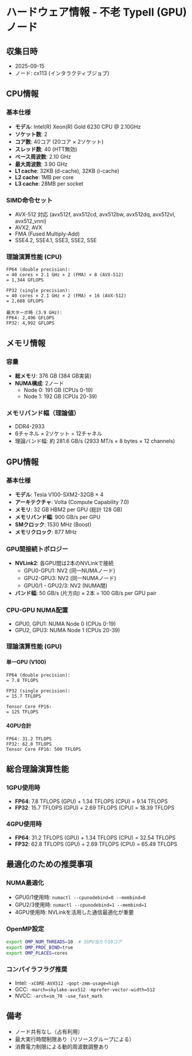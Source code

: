 # ハードウェア情報 - 不老 TypeII (GPU)ノード

## 収集日時
- 2025-09-15
- ノード: cx113 (インタラクティブジョブ)

## CPU情報

### 基本仕様
- **モデル**: Intel(R) Xeon(R) Gold 6230 CPU @ 2.10GHz
- **ソケット数**: 2
- **コア数**: 40コア (20コア × 2ソケット)
- **スレッド数**: 40 (HTT無効)
- **ベース周波数**: 2.10 GHz
- **最大周波数**: 3.90 GHz
- **L1 cache**: 32KB (d-cache), 32KB (i-cache)
- **L2 cache**: 1MB per core
- **L3 cache**: 28MB per socket

### SIMD命令セット
- AVX-512 対応 (avx512f, avx512cd, avx512bw, avx512dq, avx512vl, avx512_vnni)
- AVX2, AVX
- FMA (Fused Multiply-Add)
- SSE4.2, SSE4.1, SSE3, SSE2, SSE

### 理論演算性能 (CPU)
```
FP64 (double precision):
= 40 cores × 2.1 GHz × 2 (FMA) × 8 (AVX-512) 
= 1,344 GFLOPS

FP32 (single precision):
= 40 cores × 2.1 GHz × 2 (FMA) × 16 (AVX-512)
= 2,688 GFLOPS

最大ターボ時 (3.9 GHz):
FP64: 2,496 GFLOPS
FP32: 4,992 GFLOPS
```

## メモリ情報

### 容量
- **総メモリ**: 376 GB (384 GB実装)
- **NUMA構成**: 2ノード
  - Node 0: 191 GB (CPUs 0-19)
  - Node 1: 192 GB (CPUs 20-39)

### メモリバンド幅（理論値）
- DDR4-2933
- 6チャネル × 2ソケット = 12チャネル
- 理論バンド幅: 約 281.6 GB/s (2933 MT/s × 8 bytes × 12 channels)

## GPU情報

### 基本仕様
- **モデル**: Tesla V100-SXM2-32GB × 4
- **アーキテクチャ**: Volta (Compute Capability 7.0)
- **メモリ**: 32 GB HBM2 per GPU (総計 128 GB)
- **メモリバンド幅**: 900 GB/s per GPU
- **SMクロック**: 1530 MHz (Boost)
- **メモリクロック**: 877 MHz

### GPU間接続トポロジー
- **NVLink2**: 各GPU間は2本のNVLinkで接続
  - GPU0-GPU1: NV2 (同一NUMAノード)
  - GPU2-GPU3: NV2 (同一NUMAノード)
  - GPU0/1 - GPU2/3: NV2 (NUMA間)
- **バンド幅**: 50 GB/s (片方向) × 2本 = 100 GB/s per GPU pair

### CPU-GPU NUMA配置
- GPU0, GPU1: NUMA Node 0 (CPUs 0-19)
- GPU2, GPU3: NUMA Node 1 (CPUs 20-39)

### 理論演算性能 (GPU)

#### 単一GPU (V100)
```
FP64 (double precision):
= 7.8 TFLOPS

FP32 (single precision):
= 15.7 TFLOPS

Tensor Core FP16:
= 125 TFLOPS
```

#### 4GPU合計
```
FP64: 31.2 TFLOPS
FP32: 62.8 TFLOPS
Tensor Core FP16: 500 TFLOPS
```

## 総合理論演算性能

### 1GPU使用時
- **FP64**: 7.8 TFLOPS (GPU) + 1.34 TFLOPS (CPU) = 9.14 TFLOPS
- **FP32**: 15.7 TFLOPS (GPU) + 2.69 TFLOPS (CPU) = 18.39 TFLOPS

### 4GPU使用時
- **FP64**: 31.2 TFLOPS (GPU) + 1.34 TFLOPS (CPU) = 32.54 TFLOPS
- **FP32**: 62.8 TFLOPS (GPU) + 2.69 TFLOPS (CPU) = 65.49 TFLOPS

## 最適化のための推奨事項

### NUMA最適化
- GPU0/1使用時: `numactl --cpunodebind=0 --membind=0`
- GPU2/3使用時: `numactl --cpunodebind=1 --membind=1`
- 4GPU使用時: NVLinkを活用した通信最適化が重要

### OpenMP設定
```bash
export OMP_NUM_THREADS=10  # 1GPU当たり10コア
export OMP_PROC_BIND=true
export OMP_PLACES=cores
```

### コンパイラフラグ推奨
- Intel: `-xCORE-AVX512 -qopt-zmm-usage=high`
- GCC: `-march=skylake-avx512 -mprefer-vector-width=512`
- NVCC: `-arch=sm_70 -use_fast_math`

## 備考
- ノード共有なし（占有利用）
- 最大実行時間制限あり（リソースグループによる）
- 消費電力制限による動的周波数調整あり